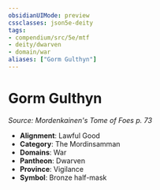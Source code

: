 ```yaml
---
obsidianUIMode: preview
cssclasses: json5e-deity
tags:
- compendium/src/5e/mtf
- deity/dwarven
- domain/war
aliases: ["Gorm Gulthyn"]
---
```

# Gorm Gulthyn
*Source: Mordenkainen's Tome of Foes p. 73* 

- **Alignment**: Lawful Good
- **Category**: The Mordinsamman
- **Domains**: War
- **Pantheon**: Dwarven
- **Province**: Vigilance
- **Symbol**: Bronze half-mask